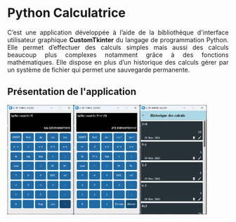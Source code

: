 # Python Calculatrice

<div style="text-align: justify;">
C’est une application développée à l’aide de la bibliothèque d'interface utilisateur graphique <strong>CustomTkinter</strong> du langage de programmation Python.
Elle permet d’effectuer des calculs simples mais aussi des calculs beaucoup plus complexes notamment grâce à des fonctions mathématiques. Elle dispose en plus d’un historique des calculs gérer par un système de fichier qui permet une sauvegarde permanente.

</div>

## Présentation de l'application

<img align="left" width="30%" src="AppOverview/premiereFonction.png">
<img align="left" width="30%" src="AppOverview/secondFonction.png">
<img align="left" width="30%"  src="AppOverview/historique.png">


